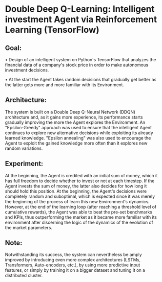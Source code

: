 # Double Deep Q-Learning: Intelligent investment Agent via Reinforcement Learning (TensorFlow)

## Goal:
  •   Design of an intelligent system on Python's TensorFlow that analyzes the financial data of a company's stock price in order to make autonomous investment decisions. 
   
  •   At the start the Agent takes random decisions that gradually get better as the latter gets more and more familiar with its Environment.

## Architecture:
The system is built on a Double Deep Q-Neural Network (DDQN) architecture and, as it gains more experience, its performance starts gradually improving the more the Agent explores the Environment. An "Epsilon-Greedy" approach was used to ensure that the intelligent Agent continues to explore new alternative decisions while exploiting its already learned knowledge. "Epsilon annealing" was also used to encourage the Agent to exploit the gained knowledge more often than it explores new random variations.

## Experiment:
At the beginning, the Agent is credited with an initial sum of money, which it has full freedom to decide whether to invest or not at each timestep. If the Agent invests the sum of money, the latter also decides for how long it should hold this position. At the beginning, the Agent's decisions were completely random and suboptimal, which is expected since it was merely the beginning of the process of learn this new Environment's dynamics. However, at the end of the learning loop (after reaching a threshold level of cumulative rewards), the Agent was able to beat the pre-set benchmarks and KPIs, thus outperforming the market as it became more familiar with its environment after discerning the logic of the dynamics of the evolution of the market parameters.

## Note:
Notwithstanding its success, the system can nevertheless be amply improved by introducing even more complex architectures (LSTMs, Transformers, Auto-encoders, etc.), by using more predictive input features, or simply by training it on a bigger dataset and tuning it on a distributed cluster.

